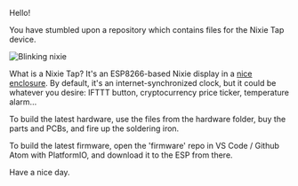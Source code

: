 Hello!


You have stumbled upon a repository which contains files for the Nixie Tap device.

![Blinking nixie](https://github.com/mladendinic/nixietap/blob/master/hardware/pics/nixie-tap.gif)

What is a Nixie Tap? It's an ESP8266-based Nixie display in a [nice enclosure](https://github.com/mladendinic/nixietap/blob/master/hardware/pics/IMG_7451.JPG). 
By default, it's an internet-synchronized clock, but it could be whatever you desire: IFTTT button, cryptocurrency price ticker, temperature alarm...

To build the latest hardware, use the files from the hardware folder, buy the parts and PCBs, and fire up the soldering iron.

To build the latest firmware, open the 'firmware' repo in VS Code / Github Atom with PlatformIO, and download it to the ESP from there.

Have a nice day.
